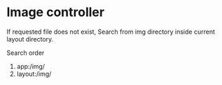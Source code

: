 Image controller
===

 If requested file does not exist, Search from img directory inside current layout directory.

 Search order

 1. app:/img/
 2. layout:/img/
